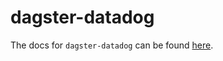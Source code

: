 # dagster-datadog

The docs for `dagster-datadog` can be found
[here](https://docs.dagster.io/docs/apidocs/libraries/dagster_datadog).
